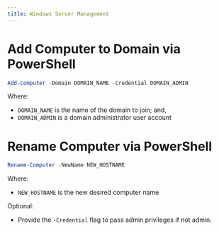 ```yaml
---
title: Windows Server Management
---
```


# Add Computer to Domain via PowerShell

```powershell
Add-Computer -Domain DOMAIN_NAME -Credential DOMAIN_ADMIN
```

Where:
* `DOMAIN_NAME` is the name of the domain to join; and,
* `DOMAIN_ADMIN` is a domain administrator user account

# Rename Computer via PowerShell

```powershell
Rename-Computer -NewName NEW_HOSTNAME
```

Where:
* `NEW_HOSTNAME` is the new desired computer name

Optional:
* Provide the `-Credential` flag to pass admin privileges if not admin.

